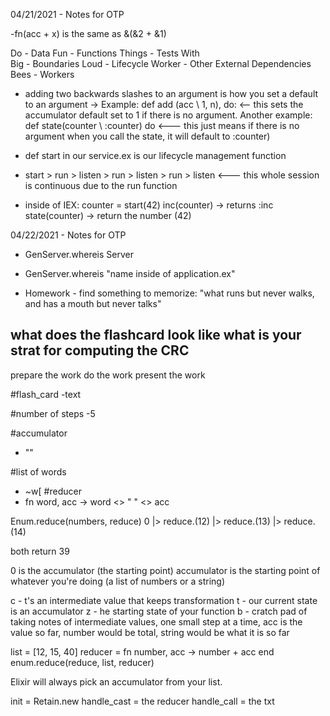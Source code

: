 04/21/2021 - Notes for OTP

-fn(acc + x) is the same as &(&2 + &1)

Do                 - Data
Fun               - Functions
Things          - Tests
With  
Big                - Boundaries
Loud             - Lifecycle
Worker         - Other External Dependencies
Bees              - Workers


- adding two backwards slashes to an argument is how you set a default to an argument -> Example: def add (acc \\ 1, n), do: <-- this sets the accumulator default set to 1 if there is no argument.
Another example: def state(counter \\ :counter) do <--- this just means if there is no argument when you call the state, it will default to :counter)

- def start in our service.ex is our lifecycle management function
- start > run > listen > run > listen > run > listen <--- this whole session is continuous due to the run function
- inside of IEX:
counter = start(42)
inc(counter) -> returns :inc
state(counter) -> return the number (42)



04/22/2021 - Notes for OTP

- GenServer.whereis Server
- GenServer.whereis "name inside of application.ex"

- Homework - find something to memorize:
"what runs but never walks, and has a mouth but never talks"

what does the flashcard look like
what is your strat for computing the CRC
-
prepare the work
do the work
present the work

#flash_card
-text

#number of steps
-5

#accumulator
- ""

#list of words
- ~w[
#reducer
- fn word, acc -> word <> " " <> acc


Enum.reduce(numbers, reduce)
0 |> reduce.(12) |> reduce.(13) |> reduce.(14)

both return 39

0 is the accumulator (the starting point)
accumulator is the starting point of whatever you're doing (a list of numbers or a string)

c - t's an intermediate value that keeps transformation
t - our current state is an accumulator
z - he starting state of your function
b - cratch pad of taking notes of intermediate values, one small step at a time, acc is the value so far, number would be total, string would be what it is so far

list = [12, 15, 40]
reducer = fn number, acc -> number + acc end
enum.reduce(reduce, list, reducer)

Elixir will always pick an accumulator from your list.


init = Retain.new
handle_cast = the reducer
handle_call = the txt
